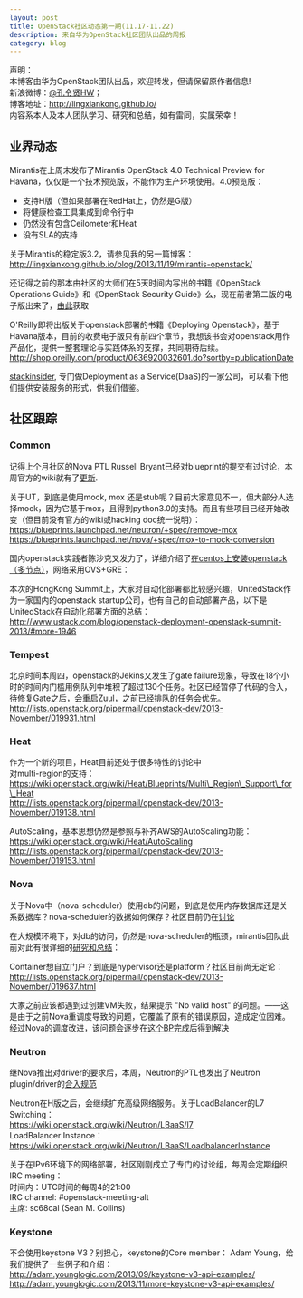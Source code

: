 ```yaml
---
layout: post
title: OpenStack社区动态第一期(11.17-11.22)
description: 来自华为OpenStack社区团队出品的周报
category: blog
---
```


声明：  
本博客由华为OpenStack团队出品，欢迎转发，但请保留原作者信息!  
新浪微博：[@孔令贤HW](http://weibo.com/lingxiankong)；  
博客地址：<http://lingxiankong.github.io/>  
内容系本人及本人团队学习、研究和总结，如有雷同，实属荣幸！

## 业界动态
Mirantis在上周末发布了Mirantis OpenStack 4.0 Technical Preview for Havana，仅仅是一个技术预览版，不能作为生产环境使用。4.0预览版：  

-    支持H版（但如果部署在RedHat上，仍然是G版）
-    将健康检查工具集成到命令行中
-    仍然没有包含Ceilometer和Heat
-    没有SLA的支持

关于Mirantis的稳定版3.2，请参见我的另一篇博客：
<http://lingxiankong.github.io/blog/2013/11/19/mirantis-openstack/>

还记得之前的那本由社区的大师们在5天时间内写出的书籍《OpenStack Operations Guide》和《OpenStack Security Guide》么，现在前者第二版的电子版出来了，[由此](http://docs.openstack.org/ops/)获取

O'Reilly即将出版关于openstack部署的书籍《Deploying Openstack》，基于Havana版本，目前的收费电子版只有前四个章节，我想该书会对openstack用作产品化，提供一整套理论与实践体系的支撑，共同期待后续。  
<http://shop.oreilly.com/product/0636920032601.do?sortby=publicationDate>

[stackinsider](http://www.stackinsider.com/index.html), 专门做Deployment as a Service(DaaS)的一家公司，可以看下他们提供安装服务的形式，供我们借鉴。

## 社区跟踪

### Common
记得上个月社区的Nova PTL Russell Bryant已经对blueprint的提交有过讨论，本周官方的wiki就有了[更新](https://wiki.openstack.org/wiki/Blueprints#Blueprint_Review_Criteria).

关于UT，到底是使用mock, mox 还是stub呢？目前大家意见不一，但大部分人选择mock，因为它基于mox，且得到python3.0的支持。而且有些项目已经开始改变（但目前没有官方的wiki或hacking doc统一说明）：  
<https://blueprints.launchpad.net/neutron/+spec/remove-mox>  
<https://blueprints.launchpad.net/nova/+spec/mox-to-mock-conversion>
 
国内openstack实践者陈沙克又发力了，详细介绍了[在centos上安装openstack（多节点）](http://www.chenshake.com/how-node-installation-centos-6-4-openstack-havana-ovsgre/)，网络采用OVS+GRE：

本次的HongKong Summit上，大家对自动化部署都比较感兴趣，UnitedStack作为一家国内的openstack startup公司，也有自己的自动部署产品，以下是UnitedStack在自动化部署方面的总结：  
<http://www.ustack.com/blog/openstack-deployment-openstack-summit-2013/#more-1946>

### Tempest
北京时间本周四，openstack的Jekins又发生了gate failure现象，导致在18个小时的时间内门槛用例队列中堆积了超过130个任务。社区已经暂停了代码的合入，待修复Gate之后，会重启Zuul，之前已经排队的任务会优先。  
<http://lists.openstack.org/pipermail/openstack-dev/2013-November/019931.html>

### Heat
作为一个新的项目，Heat目前还处于很多特性的讨论中  
对multi-region的支持：  
https://wiki.openstack.org/wiki/Heat/Blueprints/Multi\_Region\_Support\_for\_Heat  
<http://lists.openstack.org/pipermail/openstack-dev/2013-November/019138.html>
 
AutoScaling，基本思想仍然是参照与补齐AWS的AutoScaling功能：  
<https://wiki.openstack.org/wiki/Heat/AutoScaling>  
<http://lists.openstack.org/pipermail/openstack-dev/2013-November/019153.html>

### Nova
关于Nova中（nova-scheduler）使用db的问题，到底是使用内存数据库还是关系数据库？nova-scheduler的数据如何保存？社区目前仍在[讨论](http://lists.openstack.org/pipermail/openstack-dev/2013-November/019616.html)
 
在大规模环境下，对db的访问，仍然是nova-scheduler的瓶颈，mirantis团队此前对此有很详细的[研究和总结](http://www.mirantis.com/blog/nova-scheduler-database-interactions-how-to-nail-those-scalability-thwarters/)：
 
Container想自立门户？到底是hypervisor还是platform？社区目前尚无定论：  
<http://lists.openstack.org/pipermail/openstack-dev/2013-November/019637.html>
 
大家之前应该都遇到过创建VM失败，结果提示 "No valid host" 的问题。——这是由于之前Nova重调度导致的问题，它覆盖了原有的错误原因，造成定位困难。经过Nova的调度改进，该问题会逐步在[这个BP](https://blueprints.launchpad.net/nova/+spec/remove-cast-to-schedule-run-instance)完成后得到解决

### Neutron
继Nova推出对driver的要求后，本周，Neutron的PTL也发出了Neutron plugin/driver的[合入规范](https://wiki.openstack.org/wiki/Neutron_Plugins_and_Drivers)
 
Neutron在H版之后，会继续扩充高级网络服务。关于LoadBalancer的L7 Switching：  
<https://wiki.openstack.org/wiki/Neutron/LBaaS/l7>  
LoadBalancer Instance：  
<https://wiki.openstack.org/wiki/Neutron/LBaaS/LoadbalancerInstance>
 
关于在IPv6环境下的网络部署，社区刚刚成立了专门的讨论组，每周会定期组织IRC meeting：  
时间内：UTC时间的每周4的21:00  
IRC channel: #openstack-meeting-alt  
主席: sc68cal (Sean M. Collins)  

### Keystone
不会使用keystone V3？别担心，keystone的Core member： Adam Young，给我们提供了一些例子和介绍：  
<http://adam.younglogic.com/2013/09/keystone-v3-api-examples/>  
<http://adam.younglogic.com/2013/11/more-keystone-v3-api-examples/>  



